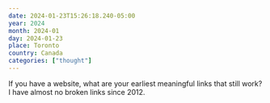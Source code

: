 ```yaml
---
date: 2024-01-23T15:26:18.240-05:00
year: 2024
month: 2024-01
day: 2024-01-23
place: Toronto
country: Canada
categories: ["thought"]
---
```

If you have a website, what are your earliest meaningful links that still work? I have almost no broken links since 2012.

